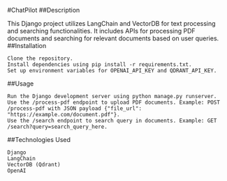 #ChatPilot
##Description

This Django project utilizes LangChain and VectorDB for text processing and searching functionalities. It includes APIs for processing PDF documents and searching for relevant documents based on user queries.
##Installation

    Clone the repository.
    Install dependencies using pip install -r requirements.txt.
    Set up environment variables for OPENAI_API_KEY and QDRANT_API_KEY.
    

##Usage

    Run the Django development server using python manage.py runserver.
    Use the /process-pdf endpoint to upload PDF documents. Example: POST /process-pdf with JSON payload {"file_url": "https://example.com/document.pdf"}.
    Use the /search endpoint to search query in documents. Example: GET /search?query=search_query_here.

##Technologies Used

    Django
    LangChain
    VectorDB (Qdrant)
    OpenAI
